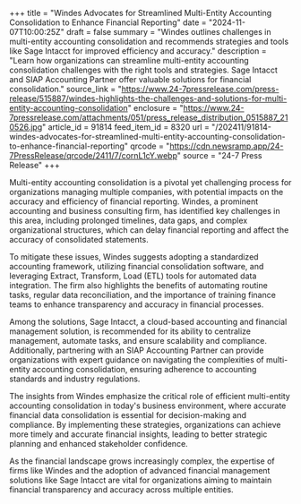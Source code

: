 +++
title = "Windes Advocates for Streamlined Multi-Entity Accounting Consolidation to Enhance Financial Reporting"
date = "2024-11-07T10:00:25Z"
draft = false
summary = "Windes outlines challenges in multi-entity accounting consolidation and recommends strategies and tools like Sage Intacct for improved efficiency and accuracy."
description = "Learn how organizations can streamline multi-entity accounting consolidation challenges with the right tools and strategies. Sage Intacct and SIAP Accounting Partner offer valuable solutions for financial consolidation."
source_link = "https://www.24-7pressrelease.com/press-release/515887/windes-highlights-the-challenges-and-solutions-for-multi-entity-accounting-consolidation"
enclosure = "https://www.24-7pressrelease.com/attachments/051/press_release_distribution_0515887_210526.jpg"
article_id = 91814
feed_item_id = 8320
url = "/202411/91814-windes-advocates-for-streamlined-multi-entity-accounting-consolidation-to-enhance-financial-reporting"
qrcode = "https://cdn.newsramp.app/24-7PressRelease/qrcode/2411/7/cornL1cY.webp"
source = "24-7 Press Release"
+++

<p>Multi-entity accounting consolidation is a pivotal yet challenging process for organizations managing multiple companies, with potential impacts on the accuracy and efficiency of financial reporting. Windes, a prominent accounting and business consulting firm, has identified key challenges in this area, including prolonged timelines, data gaps, and complex organizational structures, which can delay financial reporting and affect the accuracy of consolidated statements.</p><p>To mitigate these issues, Windes suggests adopting a standardized accounting framework, utilizing financial consolidation software, and leveraging Extract, Transform, Load (ETL) tools for automated data integration. The firm also highlights the benefits of automating routine tasks, regular data reconciliation, and the importance of training finance teams to enhance transparency and accuracy in financial processes.</p><p>Among the solutions, Sage Intacct, a cloud-based accounting and financial management solution, is recommended for its ability to centralize management, automate tasks, and ensure scalability and compliance. Additionally, partnering with an SIAP Accounting Partner can provide organizations with expert guidance on navigating the complexities of multi-entity accounting consolidation, ensuring adherence to accounting standards and industry regulations.</p><p>The insights from Windes emphasize the critical role of efficient multi-entity accounting consolidation in today's business environment, where accurate financial data consolidation is essential for decision-making and compliance. By implementing these strategies, organizations can achieve more timely and accurate financial insights, leading to better strategic planning and enhanced stakeholder confidence.</p><p>As the financial landscape grows increasingly complex, the expertise of firms like Windes and the adoption of advanced financial management solutions like Sage Intacct are vital for organizations aiming to maintain financial transparency and accuracy across multiple entities.</p>